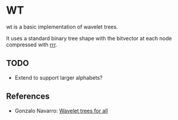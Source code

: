 # WT

wt is a basic implementation of wavelet trees.

It uses a standard binary tree shape with the bitvector at each node compressed
with [rrr](http://github.com/bpot/rrr).

## TODO

- Extend to support larger alphabets?

## References

* Gonzalo Navarro: [Wavelet trees for all](https://users.dcc.uchile.cl/~gnavarro/ps/jda13.pdf)
